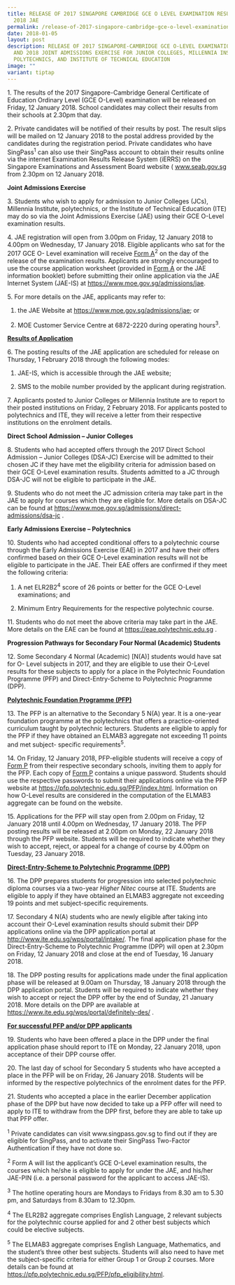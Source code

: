 ```yaml
---
title: RELEASE OF 2017 SINGAPORE CAMBRIDGE GCE O LEVEL EXAMINATION RESULTS AND
  2018 JAE
permalink: /release-of-2017-singapore-cambridge-gce-o-level-examination-results-and-2018-jae/
date: 2018-01-05
layout: post
description: RELEASE OF 2017 SINGAPORE-CAMBRIDGE GCE O-LEVEL EXAMINATION RESULTS
  AND 2018 JOINT ADMISSIONS EXERCISE FOR JUNIOR COLLEGES, MILLENNIA INSTITUTE,
  POLYTECHNICS, AND INSTITUTE OF TECHNICAL EDUCATION
image: ""
variant: tiptap
---
```

<p>1. The results of the 2017 Singapore-Cambridge General Certificate of
Education Ordinary Level (GCE O-Level) examination will be released on
Friday, 12 January 2018. School candidates may collect their results from
their schools at 2.30pm that day.</p>
<p>2. Private candidates will be notified of their results by post. The result
slips will be mailed on 12 January 2018 to the postal address provided
by the candidates during the registration period. Private candidates who
have SingPass<sup>1</sup> can also use their SingPass account to obtain
their results online via the internet Examination Results Release System
(iERRS) on the Singapore Examinations and Assessment Board website (
<a href="https://www.seab.gov.sg/" rel="noopener noreferrer nofollow" target="_blank"><u>www.seab.gov.sg</u>
</a>from 2.30pm on 12 January 2018.</p>
<p><strong>Joint Admissions Exercise</strong>
</p>
<p>3. Students who wish to apply for admission to Junior Colleges (JCs),
Millennia Institute, polytechnics, or the Institute of Technical Education
(ITE) may do so via the Joint Admissions Exercise (JAE) using their GCE
O-Level examination results.</p>
<p>4. JAE registration will open from 3.00pm on Friday, 12 January 2018 to
4.00pm on Wednesday, 17 January 2018. Eligible applicants who sat for the
2017 GCE O- Level examination will receive <u>Form A</u><sup>2</sup> on the
day of the release of the examination results. Applicants are strongly
encouraged to use the course application worksheet (provided in <u>Form A</u> or
the JAE information booklet) before submitting their online application
via the JAE Internet System (JAE-IS) at <a href="https://www.seab.gov.sg/" rel="noopener noreferrer nofollow" target="_blank">https://www.moe.gov.sg/admissions/jae</a>.</p>
<p>5. For more details on the JAE, applicants may refer to:</p>
<ol data-tight="true" class="tight">
<li>
<p>the JAE Website at <a href="https://www.seab.gov.sg/" rel="noopener noreferrer nofollow" target="_blank">https://www.moe.gov.sg/admissions/jae</a>;
or</p>
</li>
<li>
<p>MOE Customer Service Centre at 6872-2220 during operating hours<sup>3</sup>.</p>
</li>
</ol>
<p><strong><u>Results of Application</u></strong>
</p>
<p>6. The posting results of the JAE application are scheduled for release
on Thursday, 1 February 2018 through the following modes:</p>
<ol data-tight="true" class="tight">
<li>
<p>JAE-IS, which is accessible through the JAE website;</p>
</li>
<li>
<p>SMS to the mobile number provided by the applicant during registration.</p>
</li>
</ol>
<p>7. Applicants posted to Junior Colleges or Millennia Institute are to
report to their posted institutions on Friday, 2 February 2018. For applicants
posted to polytechnics and ITE, they will receive a letter from their respective
institutions on the enrolment details.</p>
<p><strong>Direct School Admission – Junior Colleges</strong>
</p>
<p>8. Students who had accepted offers through the 2017 Direct School Admission
– Junior Colleges (DSA-JC) Exercise will be admitted to their chosen JC
if they have met the eligibility criteria for admission based on their
GCE O-Level examination results. Students admitted to a JC through DSA-JC
will not be eligible to participate in the JAE.</p>
<p>9. Students who do not meet the JC admission criteria may take part in
the JAE to apply for courses which they are eligible for. More details
on DSA-JC can be found at <a href="https://www.seab.gov.sg/" rel="noopener noreferrer nofollow" target="_blank">https://www.moe.gov.sg/admissions/direct-admissions/dsa-jc</a> .</p>
<p><strong>Early Admissions Exercise – Polytechnics</strong>
</p>
<p>10. Students who had accepted conditional offers to a polytechnic course
through the Early Admissions Exercise (EAE) in 2017 and have their offers
confirmed based on their GCE O-Level examination results will not be eligible
to participate in the JAE. Their EAE offers are confirmed if they meet
the following criteria:</p>
<ol data-tight="true" class="tight">
<li>
<p>A net ELR2B2<sup>4</sup> score of 26 points or better for the GCE O-Level
examinations; and</p>
</li>
<li>
<p>Minimum Entry Requirements for the respective polytechnic course.</p>
</li>
</ol>
<p>11. Students who do not meet the above criteria may take part in the JAE.
More details on the EAE can be found at <a href="https://www.seab.gov.sg/" rel="noopener noreferrer nofollow" target="_blank"><u>https://eae.polytechnic.edu.sg</u></a> .</p>
<p><strong>Progression Pathways for Secondary Four Normal (Academic) Students</strong>
</p>
<p>12. Some Secondary 4 Normal (Academic) [N(A)] students would have sat
for O- Level subjects in 2017, and they are eligible to use their O-Level
results for these subjects to apply for a place in the Polytechnic Foundation
Programme (PFP) and Direct-Entry-Scheme to Polytechnic Programme (DPP).</p>
<p><strong><u>Polytechnic Foundation Programme (PFP)</u></strong>
</p>
<p>13. The PFP is an alternative to the Secondary 5 N(A) year. It is a one-year
foundation programme at the polytechnics that offers a practice-oriented
curriculum taught by polytechnic lecturers. Students are eligible to apply
for the PFP if they have obtained an ELMAB3 aggregate not exceeding 11
points and met subject- specific requirements<sup>5</sup>.</p>
<p>14. On Friday, 12 January 2018, PFP-eligible students will receive a copy
of <u>Form P</u> from their respective secondary schools, inviting them to
apply for the PFP. Each copy of <u>Form P</u> contains a unique password.
Students should use the respective passwords to submit their applications
online via the PFP website at <a href="https://www.seab.gov.sg/" rel="noopener noreferrer nofollow" target="_blank"><u>https://pfp.polytechnic.edu.sg/PFP/index.html</u></a>.
Information on how O-Level results are considered in the computation of
the ELMAB3 aggregate can be found on the website.</p>
<p>15. Applications for the PFP will stay open from 2.00pm on Friday, 12
January 2018 until 4.00pm on Wednesday, 17 January 2018. The PFP posting
results will be released at 2.00pm on Monday, 22 January 2018 through the
PFP website. Students will be required to indicate whether they wish to
accept, reject, or appeal for a change of course by 4.00pm on Tuesday,
23 January 2018.</p>
<p><strong><u>Direct-Entry-Scheme to Polytechnic Programme (DPP)</u></strong>
</p>
<p>16. The DPP prepares students for progression into selected polytechnic
diploma courses via a two-year <em>Higher Nitec</em> course at ITE. Students
are eligible to apply if they have obtained an ELMAB3 aggregate not exceeding
19 points and met subject-specific requirements.</p>
<p>17. Secondary 4 N(A) students who are newly eligible after taking into
account their O-Level examination results should submit their DPP applications
online via the DPP application portal at <a href="https://www.seab.gov.sg/" rel="noopener noreferrer nofollow" target="_blank"><u>http://www.ite.edu.sg/wps/portal/intake/</u></a>.
The final application phase for the Direct-Entry-Scheme to Polytechnic
Programme (DPP) will open at 2.30pm on Friday, 12 January 2018 and close
at the end of Tuesday, 16 January 2018.</p>
<p>18. The DPP posting results for applications made under the final application
phase will be released at 9.00am on Thursday, 18 January 2018 through the
DPP application portal. Students will be required to indicate whether they
wish to accept or reject the DPP offer by the end of Sunday, 21 January
2018. More details on the DPP are available at <a href="https://www.seab.gov.sg/" rel="noopener noreferrer nofollow" target="_blank">https://www.ite.edu.sg/wps/portal/definitely-des/</a> .</p>
<p><strong><u>For successful PFP and/or DPP applicants</u></strong>
</p>
<p>19. Students who have been offered a place in the DPP under the final
application phase should report to ITE on Monday, 22 January 2018, upon
acceptance of their DPP course offer.</p>
<p>20. The last day of school for Secondary 5 students who have accepted
a place in the PFP will be on Friday, 26 January 2018. Students will be
informed by the respective polytechnics of the enrolment dates for the
PFP.</p>
<p>21. Students who accepted a place in the earlier December application
phase of the DPP but have now decided to take up a PFP offer will need
to apply to ITE to withdraw from the DPP first, before they are able to
take up that PFP offer.</p>
<p><sup>1</sup> Private candidates can visit www.singpass.gov.sg to find out
if they are eligible for SingPass, and to activate their SingPass Two-Factor
Authentication if they have not done so.</p>
<p><sup>2</sup> Form A will list the applicant’s GCE O-Level examination results,
the courses which he/she is eligible to apply for under the JAE, and his/her
JAE-PIN (i.e. a personal password for the applicant to access JAE-IS).</p>
<p><sup>3</sup> The hotline operating hours are Mondays to Fridays from 8.30
am to 5.30 pm, and Saturdays from 8.30am to 12.30pm.</p>
<p><sup>4</sup> The ELR2B2 aggregate comprises English Language, 2 relevant
subjects for the polytechnic course applied for and 2 other best subjects
which could be elective subjects.</p>
<p><sup>5</sup> The ELMAB3 aggregate comprises English Language, Mathematics,
and the student’s three other best subjects. Students will also need to
have met the subject-specific criteria for either Group 1 or Group 2 courses.
More details can be found at <a href="https://pfp.polytechnic.edu.sg/PFP/pfp_eligibility.html" rel="noopener noreferrer nofollow" target="_blank">https://pfp.polytechnic.edu.sg/PFP/pfp_eligibility.html</a>.</p>
<p></p>